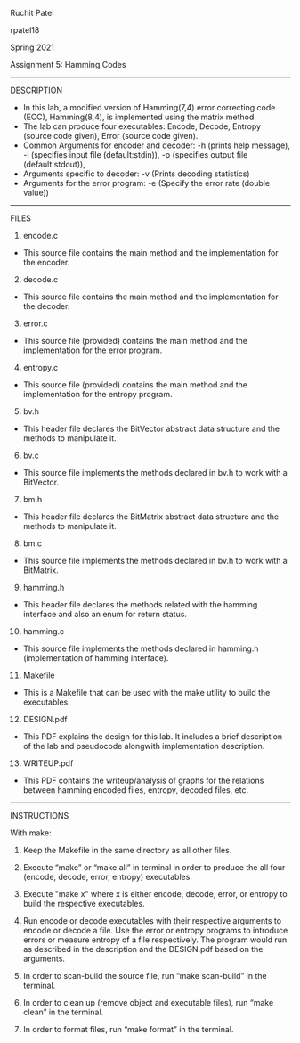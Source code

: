 Ruchit Patel

rpatel18

Spring 2021

Assignment 5: Hamming Codes

---------------------
DESCRIPTION

- In this lab, a modified version of Hamming(7,4) error correcting code (ECC), Hamming(8,4), is implemented using the matrix method.
- The lab can produce four executables: Encode, Decode, Entropy (source code given), Error (source code given).
- Common Arguments for encoder and decoder:    -h (prints help message), 
		            -i (specifies input file (default:stdin)), 
		            -o (specifies output file (default:stdout)), 
- Arguments specific to decoder:
			    -v (Prints decoding statistics) 
- Arguments for the error program:
			    -e (Specify the error rate (double value)) 

---------------------
FILES

1. encode.c
- This source file contains the main method and the implementation for the encoder. 

2. decode.c
- This source file contains the main method and the implementation for the decoder. 

3. error.c
- This source file (provided) contains the main method and the implementation for the error program. 

4. entropy.c 
- This source file (provided) contains the main method and the implementation for the entropy program. 

5. bv.h
- This header file declares the BitVector abstract data structure and the methods to manipulate it.

6. bv.c
- This source file implements the methods declared in bv.h to work with a BitVector.

7. bm.h
- This header file declares the BitMatrix abstract data structure and the methods to manipulate it.

8. bm.c
- This source file implements the methods declared in bv.h to work with a BitMatrix.

9. hamming.h 
- This header file declares the methods related with the hamming interface and also an enum for return status.

10. hamming.c
-  This source file implements the methods declared in hamming.h (implementation of hamming interface).

11. Makefile

- This is a Makefile that can be used with the make utility to build the executables.

12. DESIGN.pdf 

- This PDF explains the design for this lab. It includes a brief description of the lab and pseudocode alongwith implementation description. 

13. WRITEUP.pdf

- This PDF contains the writeup/analysis of graphs for the relations between hamming encoded files, entropy, decoded files, etc.


---------------------
INSTRUCTIONS

With make:
1. Keep the Makefile in the same directory as all other files. 

2. Execute “make” or “make all” in terminal in order to produce the all four (encode, decode, error, entropy) executables.

3. Execute "make x" where x is either encode, decode, error, or entropy to build the respective executables.

4. Run encode or decode executables with their respective arguments to encode or decode a file. Use the error or entropy programs to introduce errors or measure entropy of a file respectively. The program would run as described in the description and the DESIGN.pdf based on the arguments. 

5. In order to scan-build the source file, run “make scan-build” in the terminal.

6. In order to clean up (remove object and executable files), run “make clean” in the terminal.

7. In order to format files, run “make format” in the terminal.

